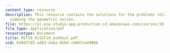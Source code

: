 ```yaml
---
content_type: resource
description: This resource contains the solutions for the problems related to the
  summing the geometric series.
file: https://ol-ocw-studio-app-production.s3.amazonaws.com/courses/18-01sc-single-variable-calculus-fall-2010/63683785ad834a6a8b6dcb66fcee9066_MIT18_01SCF10_ex94sol.pdf
file_type: application/pdf
resourcetype: Document
title: MIT18_01SCF10_ex94sol.pdf
uid: 63683785-ad83-4a6a-8b6d-cb66fcee9066
---
```

